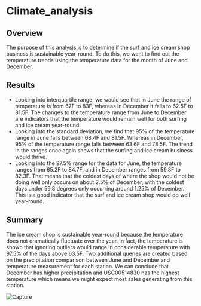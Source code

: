 # Climate_analysis
## Overview
The purpose of this analysis is to determine if the surf and ice cream shop business is sustainable year-round. To do this, we want to find out the temperature trends using the temperature data for the month of June and December.
## Results
- Looking into interquartile range, we would see that in June the range of temperature is from 67F to 83F, whereas in December it falls to 62.5F to 81.5F.  The changes to the temperature range from June to December are indicators that the temperature would remain well for both surfing and ice cream year-round. 
- Looking into the standard deviation, we find that 95% of the temperature range in June falls between 68.4F and 81.5F. Whereas in December, 95% of the temperature range falls between 63.6F and 78.5F. The trend in the ranges once again shows that the surfing and ice cream business would thrive. 
- Looking into the 97.5% range for the data for June, the temperature ranges from 65.2F to 84.7F, and in December ranges from 59.8F to 82.3F. That means that the coldest days of where the shop would not be doing well only occurs on about 2.5% of December, with the coldest days under 59.8 degrees only occurring around 1.25% of December. This is a good indicator that the surf and ice cream shop would do well year-round.
## Summary
The ice cream shop is sustainable year-round because the temperature does not dramatically fluctuate over the year. In fact, the temperature is shown that ignoring outliers would range in considerable temperature with 97.5% of the days above 63.5F. Two additional queries are created based on the precipitation comparison between June and December and temperature measurement for each station. We can conclude that December has higher precipitation and USC00514830 has the highest temperature which means we might expect most sales generating from this station. 


![Capture](https://user-images.githubusercontent.com/67567087/156864308-13f4f24b-9580-438f-bfb7-f38dfba513d0.PNG)
